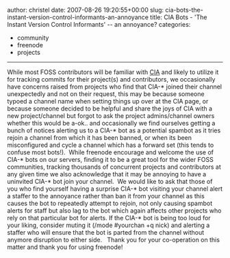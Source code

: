 author: christel
date: 2007-08-26 19:20:55+00:00
slug: cia-bots-the-instant-version-control-informants-an-annoyance
title: CIA Bots - 'The Instant Version Control Informants' -- an annoyance?
categories:
- community
- freenode
- projects
---

While most FOSS contributors will be familiar with [CIA](http://cia.vc) and likely to utilize it for tracking commits for their project(s) and contributors, we occasionally have concerns raised from projects who find that CIA-* joined their channel unexpectedly and not on their request, this may be because someone typoed a channel name when setting things up over at the CIA page, or because someone decided to be helpful and share the joys of CIA with a new project/channel but forgot to ask the project admins/channel owners whether this would be a-ok.. and occasionally we find ourselves getting a bunch of notices alerting us to a CIA-* bot as a potential spambot as it tries rejoin a channel from which it has been banned, or when its been misconfigured and cycle a channel which has a forward set (this tends to confuse most bots!).
 While freenode encourage and welcome the use of CIA-* bots on our servers, finding it to be a great tool for the wider FOSS communities, tracking thousands of concurrent projects and contributors at any given time we also acknowledge that it may be annoying to have a uninvited CIA-* bot join your channel.
 We would like to ask that those of you who find yourself having a surprise CIA-* bot visiting your channel alert a staffer to the annoyance rather than ban it from your channel as this causes the bot to repeatedly attempt to rejoin, not only causing spambot alerts for staff but also lag to the bot which again affects other projects who rely on that particular bot for alerts. If the CIA-* bot is being too loud for your liking, consider muting it (/mode #yourchan +q nick) and alerting a staffer who will ensure that the bot is parted from the channel without anymore disruption to either side.  
Thank you for your co-operation on this matter and thank you for using freenode!
